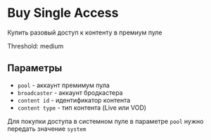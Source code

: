 # Buy Single Access

Купить разовый доступ к контенту в премиум пуле

Threshold: medium

## Параметры

- `pool` - аккаунт премимум пула
- `broadcaster` - аккаунт бродкастера
- `content id` - идентификатор контента
- `content type` - тип контента (Live или VOD)

Для покупки доступа в системном пуле в параметре `pool` нужно передать значение `system`